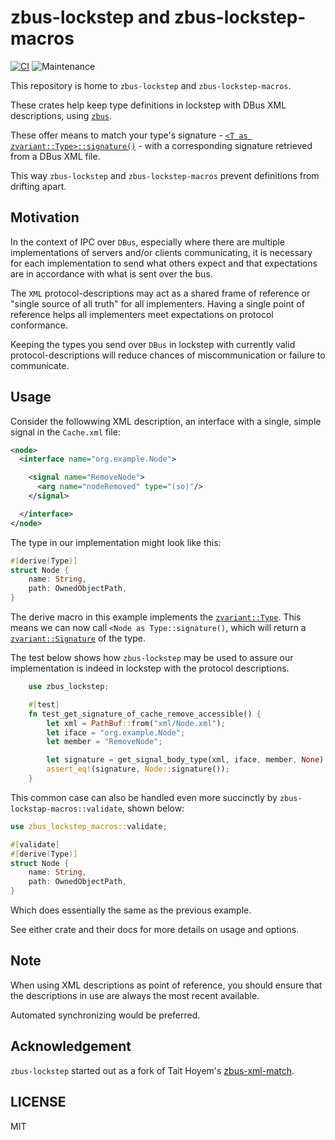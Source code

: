 # zbus-lockstep and zbus-lockstep-macros

[![CI](https://github.com/luukvanderduim/zbus-lockstep/actions/workflows/rust.yml/badge.svg)](https://github.com/luukvanderduim/zbus-lockstep/actions/workflows/rust.yml)
![Maintenance](https://img.shields.io/badge/maintenance-actively--developed-brightgreen.svg)

This repository is home to `zbus-lockstep` and `zbus-lockstep-macros`.

These crates help keep type definitions in lockstep with DBus XML descriptions, using [`zbus`](<https://github.com/dbus2/zbus>).

These offer means to match your type's signature - [`<T as zvariant::Type>::signature()`](https://docs.rs/zvariant/latest/zvariant/trait.Type.html#tymethod.signature) - with a corresponding signature retrieved from a DBus XML file.

This way `zbus-lockstep` and `zbus-lockstep-macros` prevent definitions from drifting apart.

## Motivation

In the context of IPC over `DBus`, especially where there are multiple implementations of servers and/or clients communicating, it is necessary for each implementation to send what others expect and that expectations are in accordance with what is sent over the bus.

The `XML` protocol-descriptions may act as a shared frame of reference or "single source of all truth" for all implementers.
Having a single point of reference helps all implementers meet expectations on protocol conformance.

Keeping the types you send over `DBus` in lockstep with currently valid protocol-descriptions will reduce chances of miscommunication or failure to communicate.

## Usage

Consider the followwing XML description,
an interface with a single, simple signal in the `Cache.xml` file:

```XML
<node>
  <interface name="org.example.Node">

    <signal name="RemoveNode">
      <arg name="nodeRemoved" type="(so)"/>
    </signal>

  </interface>
</node>
```

The type in our implementation might look like this:

```rust
#[derive(Type)]
struct Node {
    name: String,
    path: OwnedObjectPath,
}
```

The derive macro in this example implements the [`zvariant::Type`](https://docs.rs/zvariant/latest/zvariant/trait.Type.html).
This means we can now call `<Node as Type::signature()`, which will return a [`zvariant::Signature`](https://docs.rs/zvariant/latest/zvariant/struct.Signature.html) of the type.

The test below shows how `zbus-lockstep` may be used to assure our implementation is indeed in lockstep with the protocol descriptions.

```rust
    use zbus_lockstep;

    #[test]
    fn test_get_signature_of_cache_remove_accessible() {
        let xml = PathBuf::from("xml/Node.xml");
        let iface = "org.example.Node";
        let member = "RemoveNode";

        let signature = get_signal_body_type(xml, iface, member, None).unwrap();
        assert_eq!(signature, Node::signature());
    }
```

This common case can also be handled even more succinctly by `zbus-lockstap-macros::validate`, shown below:

```rust
use zbus_lockstep_macros::validate;

#[validate]
#[derive(Type)]
struct Node {
    name: String,
    path: OwnedObjectPath,
}
```

Which does essentially the same as the previous example.

See either crate and their docs for more details on usage and options.

## Note

When using XML descriptions as point of reference, you should ensure that the descriptions in use are always the most recent available.

Automated synchronizing would be preferred.

## Acknowledgement

`zbus-lockstep` started out as a fork of Tait Hoyem's [zbus-xml-match](https://github.com/TTWNO/zbus-xml-match).

## LICENSE

MIT
